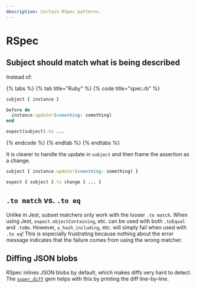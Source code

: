 ```yaml
---
description: Certain RSpec patterns.
---
```


# RSpec

## Subject should match what is being described

Instead of:

{% tabs %}
{% tab title="Ruby" %}
{% code title="spec.rb" %}
```ruby
subject { instance }

before do
  instance.update!(something: something)
end

expect(subject).to ...
```
{% endcode %}
{% endtab %}
{% endtabs %}

It is clearer to handle the update in `subject` and then frame the assertion as a change.

```ruby
subject { instance.update!(something: something) }

expect { subject }.to change { ... }
```

## `.to match` vs. `.to eq`

Unlike in Jest, subset matchers only work with the looser `.to match`. When using Jest, `expect.objectContaining`, etc. can be used with both `.toEqual` and `.toBe`. However, `a_hash_including`, etc. will simply fail when used with `.to eq`! This is especially frustrating because nothing about the error message indicates that the failure comes from using the wrong matcher.

## Diffing JSON blobs

RSpec inlines JSON blobs by default, which makes diffs very hard to detect. The [`super_diff`](https://github.com/mcmire/super_diff) gem helps with this by printing the diff line-by-line.

